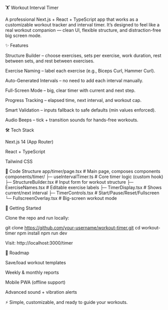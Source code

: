 🏋️ Workout Interval Timer

A professional Next.js + React + TypeScript app that works as a customizable workout tracker and interval timer.
It’s designed to feel like a real workout companion — clean UI, flexible structure, and distraction-free big screen mode.

✨ Features

Structure Builder – choose exercises, sets per exercise, work duration, rest between sets, and rest between exercises.

Exercise Naming – label each exercise (e.g., Biceps Curl, Hammer Curl).

Auto-Generated Intervals – no need to add each interval manually.

Full-Screen Mode – big, clear timer with current and next step.

Progress Tracking – elapsed time, next interval, and workout cap.

Smart Validation – inputs fallback to safe defaults (min values enforced).

Audio Beeps – tick + transition sounds for hands-free workouts.

🛠️ Tech Stack

Next.js 14
 (App Router)

React + TypeScript

Tailwind CSS

📂 Code Structure
app/timer/page.tsx          # Main page, composes components
components/timer/
  ├─ useIntervalTimer.ts    # Core timer logic (custom hook)
  ├─ StructureBuilder.tsx   # Input form for workout structure
  ├─ ExerciseNames.tsx      # Editable exercise labels
  ├─ TimerDisplay.tsx       # Shows current/next interval
  ├─ TimerControls.tsx      # Start/Pause/Reset/Fullscreen
  └─ FullscreenOverlay.tsx  # Big-screen workout mode

🚀 Getting Started

Clone the repo and run locally:

git clone https://github.com/your-username/workout-timer.git
cd workout-timer
npm install
npm run dev


Visit: http://localhost:3000/timer

🔮 Roadmap

Save/load workout templates

Weekly & monthly reports

Mobile PWA (offline support)

Advanced sound + vibration alerts

⚡ Simple, customizable, and ready to guide your workouts.
